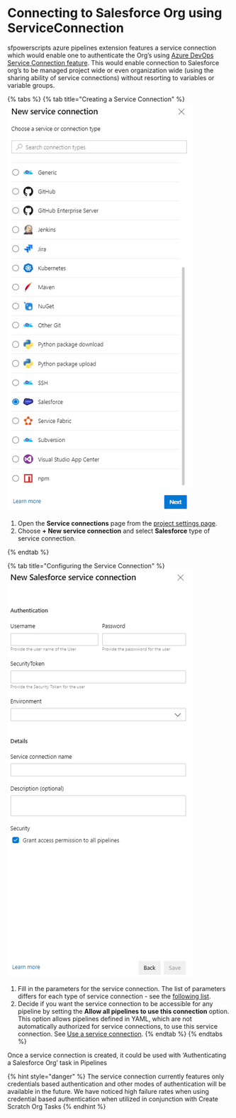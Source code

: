 # Connecting to Salesforce Org using ServiceConnection

sfpowerscripts azure pipelines extension features a service connection which would enable one to authenticate the Org’s using [Azure DevOps Service Connection feature](https://docs.microsoft.com/en-us/azure/devops/pipelines/library/service-endpoints?view=azure-devops&tabs=yaml). This would enable connection to Salesforce org’s to be managed project wide or even organization wide \(using the sharing ability of service connections\) without resorting to variables or variable groups.

{% tabs %}
{% tab title="Creating a Service Connection" %}
![Select the Salesforce Service Connection](../../../.gitbook/assets/selecting-service-connection.png)

1. Open the **Service connections** page from the [project settings page](https://docs.microsoft.com/en-us/azure/devops/project/navigation/go-to-service-page?view=azure-devops#open-project-settings). 
2. Choose **+ New service connection** and select **Salesforce** type of service connection.

 
{% endtab %}

{% tab title="Configuring the Service Connection" %}
![Configure the service connection](../../../.gitbook/assets/salesforce-service-connection.png)



1. Fill in the parameters for the service connection. The list of parameters differs for each type of service connection - see the [following list](https://docs.microsoft.com/en-us/azure/devops/pipelines/library/service-endpoints?view=azure-devops&tabs=yaml#ep-types).
2. Decide if you want the service connection to be accessible for any pipeline by setting the **Allow all pipelines to use this connection** option. This option allows pipelines defined in YAML, which are not automatically authorized for service connections, to use this service connection. See [Use a service connection](https://docs.microsoft.com/en-us/azure/devops/pipelines/library/service-endpoints?view=azure-devops&tabs=yaml#use-connection).
{% endtab %}
{% endtabs %}

Once a service connection is created, it could be used with ‘Authenticating a Salesforce Org’ task in Pipelines

{% hint style="danger" %}
The service connection currently features only credentials based authentication and other modes of authentication will be available in the future.  We have noticed high failure rates when using credential based authentication when utilized in conjunction with Create Scratch Org Tasks
{% endhint %}

